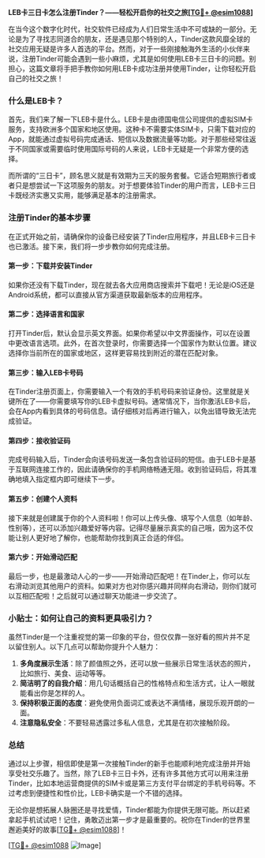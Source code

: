 **LEB卡三日卡怎么注册Tinder？——轻松开启你的社交之旅[[TG💪+ @esim1088](https://t.me/s/esim1088)]**

在当今这个数字化时代，社交软件已经成为人们日常生活中不可或缺的一部分。无论是为了寻找志同道合的朋友，还是遇见那个特别的人，Tinder这款风靡全球的社交应用无疑是许多人首选的平台。然而，对于一些刚接触海外生活的小伙伴来说，注册Tinder可能会遇到一些小麻烦，尤其是如何使用LEB卡三日卡的问题。别担心，这篇文章将手把手教你如何用LEB卡成功注册并使用Tinder，让你轻松开启自己的社交之旅！

### 什么是LEB卡？

首先，我们来了解一下LEB卡是什么。LEB卡是由德国电信公司提供的虚拟SIM卡服务，支持欧洲多个国家和地区使用。这种卡不需要实体SIM卡，只需下载对应的App，就能通过虚拟号码完成通话、短信以及数据流量等功能。对于那些经常往返于不同国家或需要临时使用国际号码的人来说，LEB卡无疑是一个非常方便的选择。

而所谓的“三日卡”，顾名思义就是有效期为三天的服务套餐。它适合短期旅行者或者只是想尝试一下这项服务的朋友。对于想要体验Tinder的用户而言，LEB卡三日卡既经济实惠又实用，能够满足基本的注册需求。

### 注册Tinder的基本步骤

在正式开始之前，请确保你的设备已经安装了Tinder应用程序，并且LEB卡三日卡也已激活。接下来，我们将一步步教你如何完成注册。

#### 第一步：下载并安装Tinder

如果你还没有下载Tinder，现在就去各大应用商店搜索并下载吧！无论是iOS还是Android系统，都可以直接从官方渠道获取最新版本的应用程序。

#### 第二步：选择语言和国家

打开Tinder后，默认会显示英文界面。如果你希望以中文界面操作，可以在设置中更改语言选项。此外，在首次登录时，你需要选择一个国家作为默认位置。建议选择你当前所在的国家或地区，这样更容易找到附近的潜在匹配对象。

#### 第三步：输入LEB卡号码

在Tinder注册页面上，你需要输入一个有效的手机号码来验证身份。这里就是关键所在了——你需要填写你的LEB卡虚拟号码。通常情况下，当你激活LEB卡后，会在App内看到具体的号码信息。请仔细核对后再进行输入，以免出错导致无法完成验证。

#### 第四步：接收验证码

完成号码输入后，Tinder会向该号码发送一条包含验证码的短信。由于LEB卡是基于互联网连接工作的，因此请确保你的手机网络畅通无阻。收到验证码后，将其准确地填入指定框内即可继续下一步。

#### 第五步：创建个人资料

接下来就是创建属于你的个人资料啦！你可以上传头像、填写个人信息（如年龄、性别等），还可以添加兴趣爱好等内容。记得尽量展示真实的自己哦，因为这不仅能让别人更好地了解你，也能帮助你找到真正合适的伴侣。

#### 第六步：开始滑动匹配

最后一步，也是最激动人心的一步——开始滑动匹配吧！在Tinder上，你可以左右滑动浏览其他用户的资料。如果对方也对你感兴趣并同样向右滑动，则你们就可以互相匹配啦！之后就可以通过聊天功能进一步交流了。

### 小贴士：如何让自己的资料更具吸引力？

虽然Tinder是一个注重视觉的第一印象的平台，但仅仅靠一张好看的照片并不足以留住别人。以下几点可以帮助你提升个人魅力：

1. **多角度展示生活**：除了颜值照之外，还可以放一些展示日常生活状态的照片，比如旅行、美食、运动等等。
2. **简洁明了的自我介绍**：用几句话概括自己的性格特点和生活方式，让人一眼就能看出你是怎样的人。
3. **保持积极正面的态度**：避免使用负面词汇或表达不满情绪，展现乐观开朗的一面。
4. **注意隐私安全**：不要轻易透露过多私人信息，尤其是在初次接触阶段。

### 总结

通过以上步骤，相信即使是第一次接触Tinder的新手也能顺利地完成注册并开始享受社交乐趣了。当然，除了LEB卡三日卡外，还有许多其他方式可以用来注册Tinder，比如本地运营商提供的SIM卡或是第三方支付平台绑定的手机号码等。不过考虑到便捷性和性价比，LEB卡确实是一个不错的选择。

无论你是想拓展人脉圈还是寻找爱情，Tinder都能为你提供无限可能。所以赶紧拿起手机试试吧！记住，勇敢迈出第一步才是最重要的。祝你在Tinder的世界里邂逅美好的故事[[TG💪+ @esim1088](https://t.me/s/esim1088)]！

[[TG💪+ @esim1088](https://t.me/s/esim1088) ![Image](https://i.postimg.cc/4NQfJmqS/Snipaste-2025-05-13-00-14-12.png)]